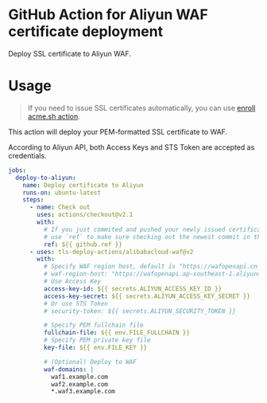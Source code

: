 # GitHub Action for Aliyun WAF certificate deployment

Deploy SSL certificate to Aliyun WAF.

# Usage

> If you need to issue SSL certificates automatically, you can use [enroll acme.sh action](https://github.com/marketplace/actions/issue-ssl-certificate).

This action will deploy your PEM-formatted SSL certificate to WAF.

According to Aliyun API, both Access Keys and STS Token are accepted as credentials.

```yaml
jobs:
  deploy-to-aliyun:
    name: Deploy certificate to Aliyun
    runs-on: ubuntu-latest
    steps:
      - name: Check out
        uses: actions/checkout@v2.1
        with:
          # If you just commited and pushed your newly issued certificate to this repo in a previous job,
          # use `ref` to make sure checking out the newest commit in this job
          ref: ${{ github.ref }}
      - uses: tls-deploy-actions/alibabacloud-waf@v2
        with:
          # Specify WAF region host, default is "https://wafopenapi.cn-hangzhou.aliyuncs.com"
          # waf-region-host: "https://wafopenapi.ap-southeast-1.aliyuncs.com"
          # Use Access Key
          access-key-id: ${{ secrets.ALIYUN_ACCESS_KEY_ID }}
          access-key-secret: ${{ secrets.ALIYUN_ACCESS_KEY_SECRET }}
          # Or use STS Token
          # security-token: ${{ secrets.ALIYUN_SECURITY_TOKEN }}

          # Specify PEM fullchain file
          fullchain-file: ${{ env.FILE_FULLCHAIN }}
          # Specify PEM private key file
          key-file: ${{ env.FILE_KEY }}

          # (Optional) Deploy to WAF
          waf-domains: |
            waf1.example.com
            waf2.example.com
            *.waf3.example.com
```
